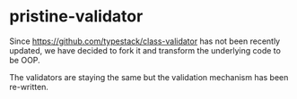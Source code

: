 # pristine-validator

Since https://github.com/typestack/class-validator has not been recently updated, we have decided to fork it and transform the underlying code to be OOP.

The validators are staying the same but the validation mechanism has been re-written.
